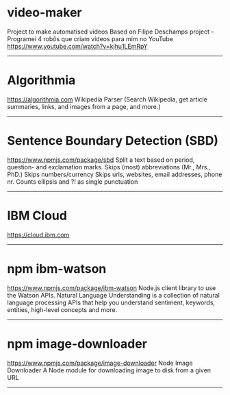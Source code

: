 # video-maker
Project to make automatised videos
    Based on Filipe Deschamps project
    - Programei 4 robôs que criam vídeos para mim no YouTube
      https://www.youtube.com/watch?v=kjhu1LEmRpY

---

# Algorithmia
https://algorithmia.com
    Wikipedia Parser
    (Search Wikipedia, get article summaries, links, and images from a page, and more.)

---

# Sentence Boundary Detection (SBD)
https://www.npmjs.com/package/sbd
    Split a text based on period, question- and exclamation marks.
        Skips (most) abbreviations (Mr., Mrs., PhD.)
        Skips numbers/currency
        Skips urls, websites, email addresses, phone nr.
        Counts ellipsis and ?! as single punctuation

---

# IBM Cloud
https://cloud.ibm.com

---

# npm ibm-watson
https://www.npmjs.com/package/ibm-watson
    Node.js client library to use the Watson APIs.
        Natural Language Understanding is a collection of natural language processing APIs that help you understand sentiment, keywords, entities, high-level concepts and more.

---

# npm image-downloader
https://www.npmjs.com/package/image-downloader
    Node Image Downloader
        A Node module for downloading image to disk from a given URL

---

